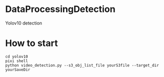 # DataProcessingDetection
Yolov10 detection

# How to start
```
cd yolov10
pixi shell
python video_detection.py --s3_obj_list_file yourS3file --target_dir yourSaveDir
```
